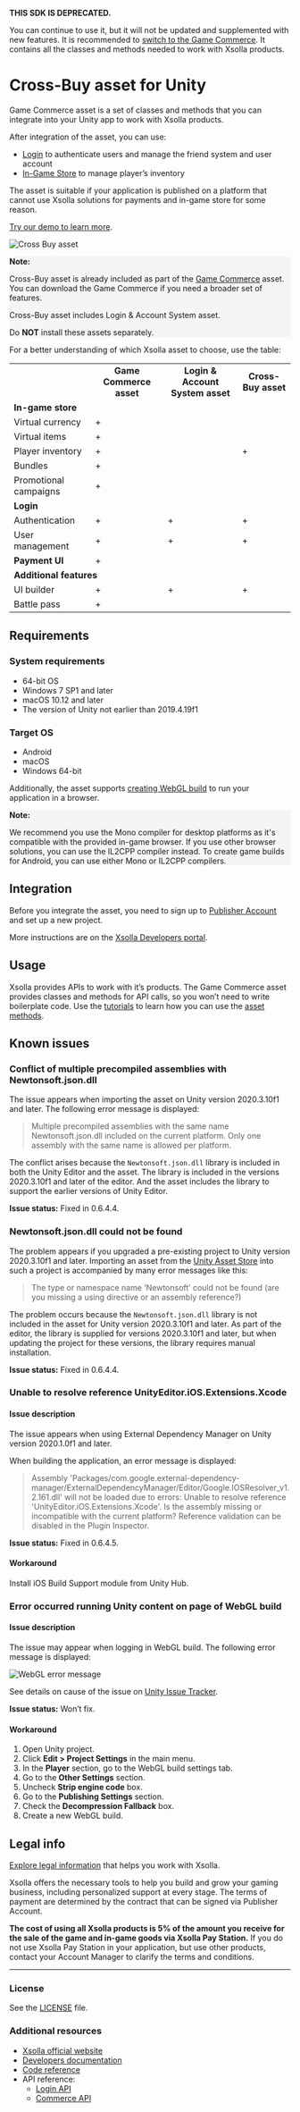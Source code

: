 **THIS SDK IS DEPRECATED.**

You can continue to use it, but it will not be updated and supplemented with new features. It is recommended to [switch to the Game Commerce](https://developers.xsolla.com/sdk/unity-deprecated/how-to-switch-to-commerce/). It contains all the classes and methods needed to work with Xsolla products.

# Cross-Buy asset for Unity

Game Commerce asset is a set of classes and methods that you can integrate into your Unity app to work with Xsolla products.

After integration of the asset, you can use:

*   [Login](https://developers.xsolla.com/doc/login/) to authenticate users and manage the friend system and user account
*   [In-Game Store](https://developers.xsolla.com/doc/in-game-store/) to manage player’s inventory

The asset is suitable if your application is published on a platform that cannot use Xsolla solutions for payments and in-game store for some reason.

[Try our demo to learn more](https://livedemo.xsolla.com/sdk/unity/webgl/).

![Cross Buy asset](https://i.imgur.com/sschstq.png "Cross Buy asset")


<div style="background-color: WhiteSmoke">
<p><b>Note:</b></p>
<p>
Cross-Buy asset is already included as part of the <a href="https://github.com/xsolla/store-unity-sdk">Game Commerce</a> asset. You can download the Game Commerce if you need a broader set of features.
</p>
<p>
Cross-Buy asset includes <a "https://github.com/xsolla/login-unity-sdk">Login & Account System</a> asset.
</p>
<p>Do <b>NOT</b> install these assets separately.</p>
</div>

For a better understanding of which Xsolla asset to choose, use the table:
<table>
  <tr>
   <td>
   </td>
   <td style="text-align: center"><b>Game Commerce asset</b>
   </td>
   <td style="text-align: center"><b>Login & Account System asset</b>
   </td>
   <td style="text-align: center"><b>Cross-Buy asset</b>
   </td>
  </tr>
  <tr>
   <td colspan="4" ><b>In-game store</sb>
   </td>
  </tr>
  <tr>
   <td>
    Virtual currency
   </td>
   <td>+
   </td>
   <td>
   </td>
   <td>
   </td>
  </tr>
  <tr>
   <td>
    Virtual items
   </td>
   <td>+
   </td>
   <td>
   </td>
   <td>
   </td>
  </tr>
  <tr>
   <td>
    Player inventory
   </td>
   <td>+
   </td>
   <td>
   </td>
   <td>+
   </td>
  </tr>
  <tr>
   <td>
    Bundles
   </td>
   <td>+
   </td>
   <td>
   </td>
   <td>
   </td>
  </tr>
  <tr>
   <td>
    Promotional campaigns
   </td>
   <td>+
   </td>
   <td>
   </td>
   <td>
   </td>
  </tr>
  <tr>
   <td colspan="4" ><b>Login</b>
   </td>
  </tr>
  <tr>
   <td>
    Authentication
   </td>
   <td>+
   </td>
   <td>+
   </td>
   <td>+
   </td>
  </tr>
  <tr>
   <td>
    User management
   </td>
   <td>+
   </td>
   <td>+
   </td>
   <td>+
   </td>
  </tr>
  <tr>
   <td><strong>Payment UI</strong>
   </td>
   <td>+
   </td>
   <td>
   </td>
   <td>
   </td>
  </tr>
  <tr>
  <td colspan="4" ><b>Additional features</b>
   </td>
  </tr>
  <tr>
   <td>
    UI builder
   </td>
   <td>
    +
   </td>
   <td>
    +
   </td>
   <td>
    +
   </td>
  </tr>
  <tr>
   <td>
    Battle pass
   </td>
   <td>
    +
   </td>
   <td>
   </td>
   <td>
   </td>
  </tr>
</table>

## Requirements

### System requirements

*   64-bit OS
*   Windows 7 SP1 and later
*   macOS 10.12 and later
*   The version of Unity not earlier than 2019.4.19f1

### Target OS

*   Android
*   macOS
*   Windows 64-bit

Additionally, the asset supports [creating WebGL build](https://developers.xsolla.com/sdk/unity/how-tos/application-build/#unity_sdk_how_to_build_webgl) to run your application in a browser.

<div style="background-color: WhiteSmoke">
<p><b>Note:</b></p>
<p>We recommend you use the Mono compiler for desktop platforms as it's compatible with the provided in-game browser. If you use other browser solutions, you can use the IL2CPP compiler instead. To create game builds for Android, you can use either Mono or IL2CPP compilers.</p>
</div>

## Integration

Before you integrate the asset, you need to sign up to [Publisher Account](https://publisher.xsolla.com/signup?store_type=sdk) and set up a new project.

More instructions are on the [Xsolla Developers portal](https://developers.xsolla.com/sdk/unity/cross-buy/).


## Usage 

Xsolla provides APIs to work with it’s products. The Game Commerce asset provides classes and methods for API calls, so you won’t need to write boilerplate code. Use the [tutorials](https://developers.xsolla.com/sdk/unity/tutorials/) to learn how you can use the [asset methods](https://developers.xsolla.com/sdk-code-references/unity-store/).

## Known issues

### Conflict of multiple precompiled assemblies with Newtonsoft.json.dll

The issue appears when importing the asset on Unity version 2020.3.10f1 and later. The following error message is displayed:

>Multiple precompiled assemblies with the same name Newtonsoft.json.dll included on the current platform. Only one assembly with the same name is allowed per platform.

The conflict arises because the `Newtonsoft.json.dll` library is included in both the Unity Editor and the asset. The library is included in the versions 2020.3.10f1 and later of the editor. And the asset includes the library to support the earlier versions of Unity Editor.

**Issue status:** Fixed in 0.6.4.4.

### Newtonsoft.json.dll could not be found

The problem appears if you upgraded a pre-existing project to Unity version 2020.3.10f1 and later. Importing an asset from the [Unity Asset Store](https://assetstore.unity.com/publishers/12995) into such a project is accompanied by many error messages like this:

>The type or namespace name ‘Newtonsoft’ could not be found (are you missing a using directive or an assembly reference?)


The problem occurs because the `Newtonsoft.json.dll` library is not included in the asset for Unity version 2020.3.10f1 and later. As part of the editor, the library is supplied for versions 2020.3.10f1 and later, but when updating the project for these versions, the library requires manual installation.

**Issue status:** Fixed in 0.6.4.4.

### Unable to resolve reference UnityEditor.iOS.Extensions.Xcode

#### Issue description

The issue appears when using External Dependency Manager on Unity version 2020.1.0f1 and later.

When building the application, an error message is displayed:


>Assembly 'Packages/com.google.external-dependency-manager/ExternalDependencyManager/Editor/Google.IOSResolver_v1.2.161.dll' will not be loaded due to errors:
Unable to resolve reference 'UnityEditor.iOS.Extensions.Xcode'. Is the assembly missing or incompatible with the current platform?
Reference validation can be disabled in the Plugin Inspector.

**Issue status:** Fixed in 0.6.4.5.

#### Workaround

Install iOS Build Support module from Unity Hub.

### Error occurred running Unity content on page of WebGL build

#### Issue description
 The issue may appear when logging in WebGL build. The following error message is displayed:

![WebGL error message](https://i.imgur.com/me3ADT4.png "WebGL error message")

See details on cause of the issue on [Unity Issue Tracker](https://issuetracker.unity3d.com/issues/il2cpp-notsupportedexceptions-exception-is-thrown-in-build-with-newtonsoft-dot-json-plugin).

**Issue status:** Won’t fix.

#### Workaround

1. Open Unity project.
2. Click **Edit > Project Settings** in the main menu.
3. In the **Player** section, go to the WebGL build settings tab.
4. Go to the **Other Settings** section.
5. Uncheck **Strip engine code** box.
6. Go to the **Publishing Settings** section.
7. Check the **Decompression Fallback** box.
8. Create a new WebGL build.


## Legal info

[Explore legal information](https://developers.xsolla.com/sdk/unity/cross-buy/get-started/#sdk_legal_compliance) that helps you work with Xsolla.

Xsolla offers the necessary tools to help you build and grow your gaming business, including personalized support at every stage. The terms of payment are determined by the contract that can be signed via Publisher Account.

**The cost of using all Xsolla products is 5% of the amount you receive for the sale of the game and in-game goods via Xsolla Pay Station.** If you do not use Xsolla Pay Station in your application, but use other products, contact your Account Manager to clarify the terms and conditions.

---

### License

See the [LICENSE](https://github.com/xsolla/inventory-unity-sdk/blob/master/LICENSE.txt) file.

### Additional resources

*   [Xsolla official website](https://xsolla.com/)
*   [Developers documentation](https://developers.xsolla.com/sdk/unity/)
*   [Code reference](https://developers.xsolla.com/sdk-code-references/unity-store/)
*   API reference:
    *   [Login API](https://developers.xsolla.com/login-api/) 
    *   [Commerce API](https://developers.xsolla.com/commerce-api/player-inventory)